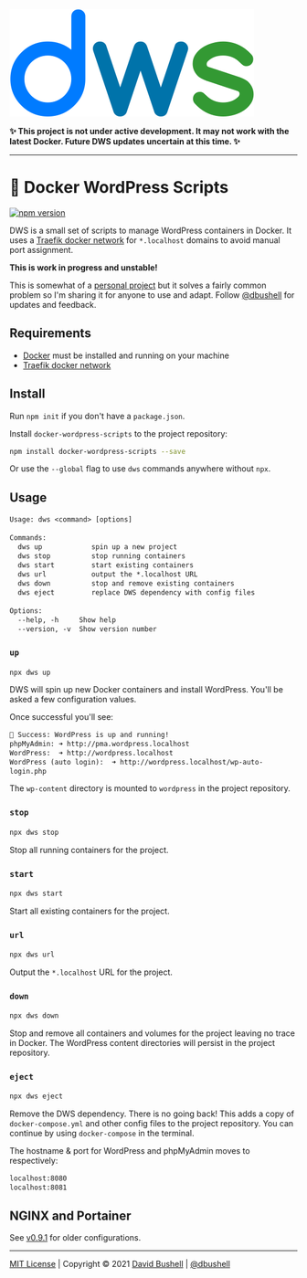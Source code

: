 ![Docker WordPress Scripts](/.github/dws-logo.svg)

**✨ This project is not under active development. It may not work with the latest Docker. Future DWS updates uncertain at this time. ✨**

* * *

# 🤖 Docker WordPress Scripts

[![npm version](https://badge.fury.io/js/docker-wordpress-scripts.svg)](https://badge.fury.io/js/docker-wordpress-scripts)

DWS is a small set of scripts to manage WordPress containers in Docker. It uses a [Traefik docker network](https://github.com/dbushell/docker-traefik) for `*.localhost` domains to avoid manual port assignment.

**This is work in progress and unstable!**

This is somewhat of a [personal project](https://dbushell.com/2020/02/07/docker-wordpress-portless-localhost-domains/) but it solves a fairly common problem so I'm sharing it for anyone to use and adapt. Follow [@dbushell](https://twitter.com/dbushell) for updates and feedback.

## Requirements

* [Docker](https://www.docker.com/) must be installed and running on your machine
* [Traefik docker network](https://github.com/dbushell/docker-traefik)

## Install

Run `npm init` if you don't have a `package.json`.

Install `docker-wordpress-scripts` to the project repository:

```sh
npm install docker-wordpress-scripts --save
```

Or use the `--global` flag to use `dws` commands anywhere without `npx`.

## Usage

```
Usage: dws <command> [options]

Commands:
  dws up            spin up a new project
  dws stop          stop running containers
  dws start         start existing containers
  dws url           output the *.localhost URL
  dws down          stop and remove existing containers
  dws eject         replace DWS dependency with config files

Options:
  --help, -h     Show help
  --version, -v  Show version number
```

### `up`

```sh
npx dws up
```

DWS will spin up new Docker containers and install WordPress. You'll be asked a few configuration values.

Once successful you'll see:

```
🤖 Success: WordPress is up and running!
phpMyAdmin: ➜ http://pma.wordpress.localhost
WordPress:  ➜ http://wordpress.localhost
WordPress (auto login):  ➜ http://wordpress.localhost/wp-auto-login.php
```

The `wp-content` directory is mounted to `wordpress` in the project repository.

### `stop`

```sh
npx dws stop
```

Stop all running containers for the project.

### `start`

```sh
npx dws start
```

Start all existing containers for the project.

### `url`
```sh
npx dws url
```

Output the `*.localhost` URL for the project.

### `down`

```sh
npx dws down
```

Stop and remove all containers and volumes for the project leaving no trace in Docker. The WordPress content directories will persist in the project repository.

### `eject`

```sh
npx dws eject
```

Remove the DWS dependency. There is no going back! This adds a copy of `docker-compose.yml` and other config files to the project repository. You can continue by using `docker-compose` in the terminal.

The hostname & port for WordPress and phpMyAdmin moves to respectively:

```
localhost:8080
localhost:8081
```

## NGINX and Portainer

See [v0.9.1](https://github.com/dbushell/docker-wordpress-scripts/tree/v0.9.1) for older configurations.

* * *

[MIT License](/LICENSE) | Copyright © 2021 [David Bushell](https://dbushell.com) | [@dbushell](https://twitter.com/dbushell)
